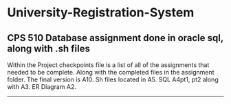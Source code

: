 # University-Registration-System
CPS 510 Database assignment done in oracle sql, along with .sh files
----------------------------------------------------------------------

Within the Project checkpoints file is a list of all of the assignments that needed to be complete. Along with the completed files in the assignment folder.
The final version is A10. 
Sh files located in A5.
SQL A4pt1, pt2 along with A3.
ER Diagram A2.

----------------------------------------------------------------------
